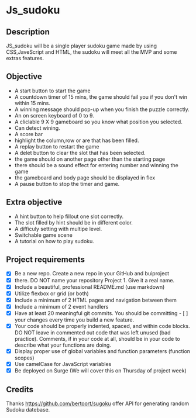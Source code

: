 # Js_sudoku

## Description 

JS_sudoku will be a single player sudoku game made by using CSS,JaveScript and HTML, the sudoku will meet all the MVP and some extras features.



## Objective

- A start button to start the game
- A countdown timer of 15 mins, the game should fail you if you don't win within 15 mins.
- A winning message should pop-up when you finish the puzzle correctly.
- An on screen keyboard of 0 to 9.
- A cliclable 9 X 9 gameboard so you know what position you selected.
- Can detect wining.
- A score bar
- highlight the column,row or are that has been filled.
- A replay button to restart the game
- A delet button to clear the slot that has been selected.
- the game should on another page other than the starting page
- there should be a sound effect for entering number and winning the game
- the gameboard and body page should be displayed in flex
- A pause button to stop the timer and game.
  
  

## Extra objective 
- A hint button to help fillout one slot correctly.
- The slot filled by hint should be in different color.
- A difficuly setting with multipe level.
- Switchable game scene
- A tutorial on how to play sudoku.

## Project requirements 
- [X] Be a new repo. Create a new repo in your GitHub and buiproject 
- [X] there. DO NOT name your repository Project 1. Give it a real name.
- [X] Include a beautiful, professional README.md (use markdown)
- [X] Utilize flexbox or grid (or both)
- [X] Include a minimum of 2 HTML pages and navigation between them
- [X] Include a minimum of 2 event handlers
- [X] Have at least 20 meaningful git commits. You should be committing - [ ] your changes every time you build a new feature.
- [X] Your code should be properly indented, spaced, and within code blocks. DO NOT leave in commented out code that was left unused (bad practice). Comments, if in your code at all, should be in your code to describe what your functions are doing.
- [X] Display proper use of global variables and function parameters (function scopes)
- [X] Use camelCase for JavaScript variables
- [X] Be deployed on Surge (We will cover this on Thursday of project week)
## Credits
Thanks https://github.com/bertoort/sugoku offer API for generating random Sudoku datebase.













